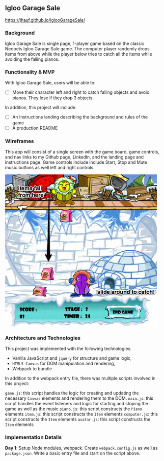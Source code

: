 ## Igloo Garage Sale

https://jhauf.github.io/IglooGarageSale/

### Background


Igloo Garage Sale is single page, 1-player game based on the classic Neopets Igloo Garage Sale game.  The computer player randomly drops items from above while the player below tries to catch all the items while avoiding the falling pianos.

### Functionality & MVP  

With Igloo Garage Sale, users will be able to:

- [ ] Move their character left and right to catch falling objects and avoid pianos. They lose if they drop 3 objects.

In addition, this project will include:

- [ ] An Instructions landing describing the background and rules of the game
- [ ] A production README

### Wireframes

This app will consist of a single screen with the game board, game controls, and nav links to my Github page, LinkedIn, and the landing page and instructions page.  Game controls include include Start, Stop and Mute music buttons as well left and right controls.

![wireframes](./igloosale_screen.png)

### Architecture and Technologies


This project was implemented with the following technologies:

- Vanilla JavaScript and `jquery` for structure and game logic,
- `HTML5 Canvas` for DOM manipulation and rendering,
- Webpack to bundle

In addition to the webpack entry file, there was multiple scripts involved in this project:

`game.js`: this script handles the logic for creating and updating the necessary `Canvas` elements and rendering them to the DOM.
`main.js`: this script handles the event listeners and logic for starting and stoping the game as well as the music
`piano.js`: this script constructs the `Piano` elements
`item.js`: this script constructs the `Item` elements
`computer.js`: this script constructs the `Item` elements
`avatar.js`: this script constructs the `Item` elements

### Implementation Details

**Day 1**: Setup Node modules, webpack.  Create `webpack.config.js` as well as `package.json`.  Write a basic entry file and start on the script above.  
